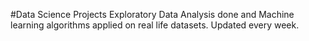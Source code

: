 #Data Science Projects
Exploratory Data Analysis done and Machine learning algorithms applied on real life datasets.
Updated every week.

